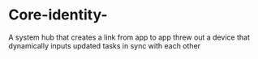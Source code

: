 # Core-identity-
A system hub that creates a link from app to app threw out a device that dynamically inputs updated tasks in sync with each other
